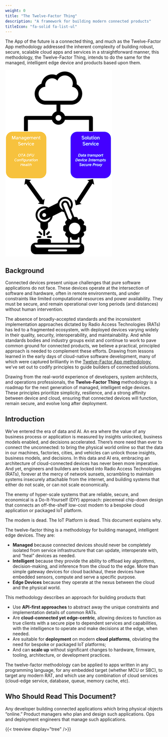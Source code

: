 ```yaml
---
weight: 0
title: "The Twelve-Factor Thing"
description: "A framework for building modern connected products"
titleIcon: "fa-solid fa-list-ul"
---
```


The App of the future is a connected thing, and much as the Twelve-Factor App methodology addressed the inherent complexity of building robust, secure, scalable cloud apps and services in a straightforward manner, this methodology, the Twelve-Factor Thing, intends to do the same for the managed, intelligent edge device and products based upon them.

![An image of a twelve-factor thing communicating through management and solution services](/images/device.png)

## Background
Connected devices present unique challenges that pure software applications do not face. These devices operate at the intersection of software and hardware, often in remote environments, and under constraints like limited computational resources and power availability. They must be secure, and remain operational over long periods (and distances) without human intervention.

The absence of broadly-accepted standards and the inconsistent implementation approaches dictated by Radio Access Technologies (RATs) has led to a fragmented ecosystem, with deployed devices varying widely in their quality, security, interoperability, and maintainability. And while standards bodies and industry groups exist and continue to work to pave common ground for connected products, we believe a practical, principled approach is needed to complement these efforts. Drawing from lessons learned in the early days of cloud-native software development, many of which were captured brilliantly in the [Twelve-Factor App methodology](https://12factor.net), we’ve set out to codify principles to guide builders of connected solutions.

Drawing from the real-world experience of developers, system architects, and operations professionals, the **Twelve-Factor Thing** methodology is a roadmap for the next generation of managed, intelligent edge devices. These principles prioritize simplicity, resilience, and a strong affinity between device and cloud, ensuring that connected devices will function, remain secure, and evolve long after deployment.

## Introduction
We’ve entered the era of data and AI. An era where the value of any business process or application is measured by insights unlocked, business models enabled, and decisions accelerated. There’s more need than ever to connect the unconnected: to bring the physical world online so that the data in our machines, factories, cities, and vehicles can unlock those insights, business models, and decisions. In this data and AI era, embracing an architecture of cloud-connected devices has never been more imperative. And yet, engineers and builders are locked into Radio Access Technologies (RATs), forever at the mercy of network sunsets, scrambling to maintain systems insecurely attachable from the internet, and building systems that either do not scale, or can not scale economically.

The enemy of hyper-scale systems that are reliable, secure, and economical is a Do-It-Yourself (DIY) approach: piecemeal chip-down design that connects an off-the-shelf low-cost modem to a bespoke cloud application or packaged IoT platform.

The modem is dead. The IoT Platform is dead. This document explains why.

The twelve-factor thing is a methodology for building managed, intelligent edge devices. They are:

- **Managed** because connected devices should never be completely isolated from service infrastructure that can update, interoperate with, and “heal” devices as needed.
- **Intelligent** because they provide the ability to offload key algorithms, decision-making, and inference from the cloud to the edge. More than simple gateway devices for cloud backhaul, these devices have embedded sensors, compute and serve a specific purpose.
- **Edge Devices** because they operate at the nexus between the cloud and the physical world.

This methodology describes an approach for building products that:

- Use **API-first approaches** to abstract away the unique constraints and implementation details of common RATs.
- Are **cloud-connected yet edge-centric**, allowing devices to function as true clients with a secure pipe to dependent services and capabilities, with the intelligence to operate and make decisions at the edge, when needed.
- Are suitable for **deployment** on modern **cloud platforms**, obviating the need for bespoke or packaged IoT platforms;
- And can **scale up** without significant changes to hardware, firmware, tooling, architecture, or development practices.

The twelve-factor methodology can be applied to apps written in any programming language, for any embedded target (whether MCU or SBC), to target any modern RAT, and which use any combination of cloud services (cloud-edge service, database, queue, memory cache, etc).

## Who Should Read This Document?
Any developer building connected applications which bring physical objects “online.” Product managers who plan and design such applications. Ops and deployment engineers that manage such applications.

{{< treeview
  display="tree"
/>}}